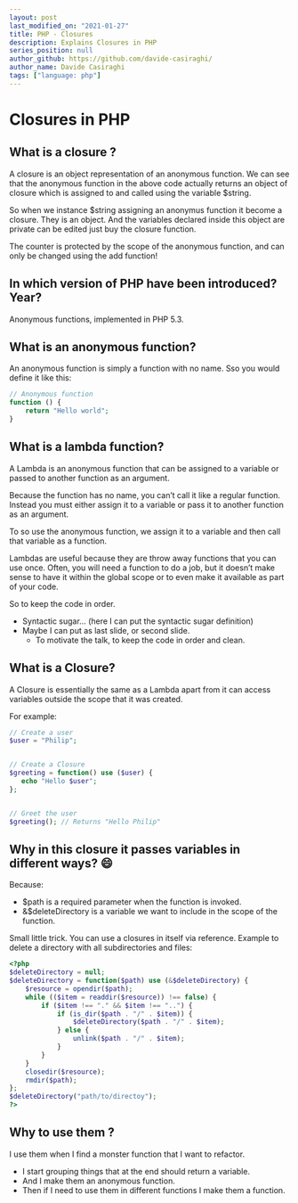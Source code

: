 ```yaml
---
layout: post
last_modified_on: "2021-01-27"
title: PHP - Closures
description: Explains Closures in PHP
series_position: null
author_github: https://github.com/davide-casiraghi/
author_name: Davide Casiraghi
tags: ["language: php"]
---
```


# Closures in PHP


## What is a closure ?

A closure is an object representation of an anonymous function. We can see that the anonymous function in the above code actually returns an object of closure which is assigned to and called using the variable $string.

So when we instance $string assigning an anonymus function it become a closure. They is an object. And the variables declared inside this object are private can be edited just buy the closure function.

The counter is protected by the scope of the anonymous function, and can only be changed using the add function!

## In which version of PHP have been introduced? Year?
Anonymous functions, implemented in PHP 5.3.

## What is an anonymous function?
An anonymous function is simply a function with no name.
Sso you would define it like this:
``` php
// Anonymous function  
function () {  
    return "Hello world";  
}  
```

## What is a lambda function?
A Lambda is an anonymous function that can be assigned to a variable or passed to another function as an argument.

Because the function has no name, you can’t call it like a regular function. Instead you must either assign it to a variable or pass it to another function as an argument.

To so use the anonymous function, we assign it to a variable and then call that variable as a function.

Lambdas are useful because they are throw away functions that you can use once. Often, you will need a function to do a job, but it doesn’t make sense to have it within the global scope or to even make it available as part of your code.

So to keep the code in order.
- Syntactic sugar… (here I can put the syntactic sugar definition)
- Maybe I can put as last slide, or second slide.
    - To motivate the talk, to keep the code in order and clean.


## What is a Closure?
A Closure is essentially the same as a Lambda apart from it can access variables outside the scope that it was created.

For example:

``` php
// Create a user  
$user = "Philip";


// Create a Closure  
$greeting = function() use ($user) {  
   echo "Hello $user";  
};


// Greet the user  
$greeting(); // Returns "Hello Philip"  
```


##  Why in this closure it passes variables in different ways? 😄

Because:
- $path is a required parameter when the function is invoked.
- &$deleteDirectory is a variable we want to include in the scope of the function.

Small little trick. You can use a closures in itself via reference.
Example to delete a directory with all subdirectories and files:
``` php
<?php
$deleteDirectory = null;
$deleteDirectory = function($path) use (&$deleteDirectory) {
    $resource = opendir($path);
    while (($item = readdir($resource)) !== false) {
        if ($item !== "." && $item !== "..") {
            if (is_dir($path . "/" . $item)) {
                $deleteDirectory($path . "/" . $item);
            } else {
                unlink($path . "/" . $item);
            }
        }
    }
    closedir($resource);
    rmdir($path);
};
$deleteDirectory("path/to/directoy");
?>
```


##  Why to use them ?
I use them when I find a monster function that I want to refactor.
  - I start grouping things that at the end should return a variable.
  - And I make them an anonymous function.
  - Then if I need to use them in different functions I make them a function.